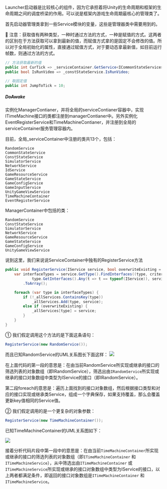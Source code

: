 Launcher启动器是比较核心的组件，因为它承担着将Unity的生命周期和框架的生命周期之间的调度桥梁的作用。可以说是框架内游戏生命周期最核心的管理类了。

首先启动器管理类拿到一些Service模块的变量，这些是管理器类中需要用到的。

💬 注意：获取值有两种类型，一种时通过方法的方式，一种是赋值的方式。这两者的区别在于方法获取可以拿到最新的值，而赋值方式拿的是固定不会修改的值。所以对于全局初始化的属性，直接通过赋值方式，对于要动态拿最新值，如目前运行帧数，则通过方法的方式。

```c#
// 方法获取最新的值
public int CurTick => _serviceContainer.GetService<ICommonStateService>().Tick;
public bool IsRunVideo => _constStateService.IsRunVideo;

// 取固定值
public int JumpToTick = 10;
```



##### DoAwake

实例化ManagerContianer，并将全局的serviceContianer容器中，实现ITimeMachine接口的类都注册到managerContianer中。另外实例化EventRegisterService和TimeMachineContianer，并注册到全局的serviceContainer服务管理容器内。

目前，全局_serviceContainer中注册的类共13个，包括：

```text
RandomService
CommonStateService
ConstStateService
SimulatorService
NetworkService
IdService
GameResourceService
GameStateService
GameConfigService
GameInputService
UnityGameViewService
TimeMachineContainer
EventRegisterService
```

ManagerContainer中包括的类：
```text
RandomService
ConstStateService
SimulatorService
NetworkService
GameResourceService
GameStateService
GameConfigService
UnityGameViewService
```

说到这里，我们来说说ServiceContainer中独有的RegisterService方法

```c#
public void RegisterService(IService service, bool overwriteExisting = true){
	var interfaceTypes = service.GetType().FindInterfaces((type, criteria) =>
			type.GetInterfaces().Any(t => t == typeof(IService)), service)
		.ToArray();

	foreach (var type in interfaceTypes) {
		if (!_allServices.ContainsKey(type))
			_allServices.Add(type, service);
		else if (overwriteExisting) {
			_allServices[type] = service;
		}
	}
}
```

① 我们假定调用这个方法的是下面这条语句：

```c#
RegisterService(new RandomService());
```
而且已知RandomService的UML关系图长下面这样：
![](https://longshilin.com/images/20191028150114.png)

在上面代码的第一段的意思是：在由当前RandomService所实现或继承的接口的筛选列表的对象数组（即IRandomService），筛选出由`IRandomService`所实现或继承的接口对象数组中类型为IService的接口（即IRandomService）。

第二段foreach的意思是：遍历上面找到的接口对象数组，然后根据接口类型和对应的接口实现或继承类Service，组成一个字典保存，如果支持覆盖，那么会覆盖更新key值相同的Service值。

② 我们假定调用的是一个更复杂的对象参数：
```c#
RegisterService(new TimeMachineContainer());
```
已知TimeMachineContainer的UML关系图如下：

![](https://longshilin.com/images/20191028161708.png)

接着分析代码片段中第一段中的意思是：在由当前`TimeMachineContainer`所实现或继承的接口的筛选列表的对象数组（即`ITimeMachineContainer` 和 `ITimeMachineService`），从中筛选出由`ITimeMachineContainer` 或 `ITimeMachineService`所实现或继承的接口对象数组中类型为IService的接口，以上两者都满足条件，即返回的接口对象数组是`ITimeMachineContainer` 和 `ITimeMachineService`。

